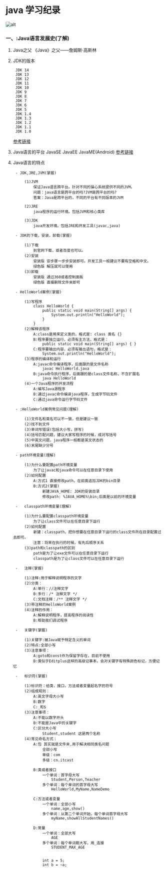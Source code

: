 # java 学习纪录
![alt](../day01/imges/Demo01.jpg "基础知识一")

### 一、:Java语言发展史(了解)
1. Java之父
《Java》之父——詹姆斯·高斯林
2. JDK的版本

        JDK 14
        JDK 13
        JDK 12
        JDK 11
        JDK 10
        JDK 9
        JDK 8
        JDK 7
        JDK 6
        JDK 5
        JDK 1.4
        JDK 1.3
        JDK 1.2
        JDK 1.1
        JDK 1.0
        
	[参考链接](https://blog.csdn.net/hzzhu039/article/details/105719212?utm_medium=distribute.pc_relevant.none-task-blog-BlogCommendFromMachineLearnPai2-3.nonecase&depth_1-utm_source=distribute.pc_relevant.none-task-blog-BlogCommendFromMachineLearnPai2-3.nonecase)
3. Java语言的平台
            JavaSE
            JavaEE
            JavaME(Android)
	[参考链接](https://www.oracle.com/java/technologies/oracle-java-archive-downloads.html)
4. Java语言的特点

		- JDK,JRE,JVM(掌握)

			(1)JVM
				保证Java语言跨平台。针对不同的操心系统提供不同的JVM。
				问题：java语言是跨平台的吗?JVM是跨平台的吗?
				答案：Java是跨平台的，不同的平台有不同版本的JVM

			(2)JRE
				java程序的运行环境。包括JVM和核心类库

			(3)JDK
				java开发环境。包括JRE和开发工具(javac,java)

		- JDK的下载，安装，卸载(掌握)

			(1)下载
				到官网下载，或者百度也可以。
			(2)安装
				安装版 安步骤一步步安装即可。开发工具一般建议不要有空格和中文。
				绿色版 解压就可以使用
			(3)卸载
				安装版 通过360或者控制面板
				绿色版 直接删除文件夹即可

		- HelloWorld案例(掌握)

			(1)写程序
				class HelloWorld {
					public static void main(String[] args) {
						System.out.println("HelloWorld");
					}
				}
			(2)解释该程序
				A:class是用来定义类的，格式是: class 类名 {}
				B:程序要独立运行，必须有主方法，格式是：
					public static void main(String[] args) { }
				C:程序要输出内容，必须有输出语句，格式是：
					System.out.println("HelloWorld");
			(3)程序的编译和运行
				A:javac命令编译程序，后面跟的是文件名称
					javac HelloWorld.java
				B:java命令执行程序，后面跟的是class文件名称，不含扩展名
					java HelloWorld
			(4)一个Java程序的开发流程
				A:编写Java源程序
				B:通过javac命令编译java程序，生成字节码文件
				C:通过java命令运行字节码文件

		- :HelloWorld案例常见问题(理解)

			(1)文件名和类名可以不一致，但是建议一致
			(2)找不到文件
			(3)单词写错误(包括大小写，拼写)
			(4)括号匹配问题，建议大家写程序的时候，成对写括号
			(5)中英文问题，java程序一般都是英文状态的
			(6)末尾缺少分号		

		- path环境变量(理解)

			(1)为什么要配置path环境变量
				为了让javac和java命令可以在任意目录下使用
			(2)如何配置
				A:方式1 直接修改path，在前面追加JDK的bin目录
				B:方式2(掌握) 
					新建JAVA_HOME: JDK的安装目录
					修改path: %JAVA_HOME%\bin;后面是以前的环境变量

		-	classpath环境变量(理解)

			(1)为什么要配置classpath环境变量
				为了让class文件可以在任意目录下运行
			(2)如何配置
				新建：classpath，把你想要在任意目录下运行的class文件所在目录配置过去即可。
				注意：将来在执行的时候，有先后顺序关系
			(3)path和classpath的区别
				path是为了让exe文件可以在任意目录下运行
				classpath是为了让class文件可以在任意目录下运行

		-	注释(掌握)

			(1)注释:用于解释说明程序的文字
			(2)分类：
				A:单行：//注释文字
				B:多行：/* 注释文字 */
				C:文档注释：/** 注释文字 */
			(3)带注释的HelloWorld案例
			(4)注释的作用：
				A:解释说明程序，提高程序的阅读性
				B:帮助我们调试程序

		-	关键字(掌握)

			(1)关键字:被Java赋予特定含义的单词
			(2)特点:全部小写
			(3)注意事项：
				A:goto和const作为保留字存在，目前不使用
				B:类似于Editplus这样的高级记事本，会对关键字有特殊颜色标记，方便记忆

		-	标识符(掌握)

			(1)标识符：给类，接口，方法或者变量起名字的符号
			(2)组成规则：
				A:英文字母大小写
				B:数字
				C:_和$
			(3)注意事项：
				A:不能以数字开头
				B:不能是Java中的关键字
				C:区分大小写
					Student,student 这是两个名称
			(4)常见命名方式：
				A:包 其实就是文件夹,用于解决相同类名问题
					全部小写
					单级：com
					多级：cn.itcast

				B:类或者接口
					一个单词：首字母大写
						Student,Person,Teacher
					多个单词：每个单词的首字母大写
						HelloWorld,MyName,NameDemo

				C:方法或者变量
					一个单词：全部小写
						name,age,show()
					多个单词：从第二个单词开始，每个单词首字母大写
						myName,showAllStudentNames()

				D:常量
					一个单词：全部大写
						AGE
					多个单词：每个单词都大写，用_连接
						STUDENT_MAX_AGE


					int a = 5;
					int b = ~a;






                
